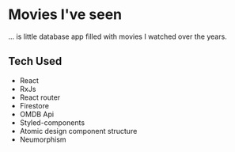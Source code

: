 # Movies I've seen

... is little database app filled with movies I watched over the years.

## Tech Used
* React
* RxJs
* React router
* Firestore
* OMDB Api
* Styled-components
* Atomic design component structure
* Neumorphism

